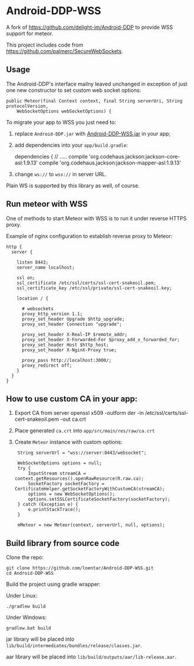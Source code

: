 # Android-DDP-WSS
A fork of https://github.com/delight-im/Android-DDP to provide WSS support for meteor.

This project includes code from https://github.com/palmerc/SecureWebSockets.

## Usage

The Android-DDP's interface mailny leaved unchanged in exception of just one new constructor to set custom web socket options:

  	public Meteor(final Context context, final String serverUri, String protocolVersion, 
  	    WebSocketOptions webSocketOptions) {


To migrate your app to WSS you just need to:

  1. replace `Android-DDP.jar` with [Android-DDP-WSS.jar](https://github.com/loentar/Android-DDP-WSS/releases/download/v1.0.0/Android-DDP-WSS.jar) in your app;
  
  3. add dependencies into your `app/build.gradle`:

        dependencies {
            // .....
            compile 'org.codehaus.jackson:jackson-core-asl:1.9.13'
            compile 'org.codehaus.jackson:jackson-mapper-asl:1.9.13'

  3. change `ws://` to `wss://` in server URL.
  
  
Plain WS is supported by this library as well, of course.

## Run meteor with WSS

One of methods to start Meteor with WSS is to run it under reverse HTTPS proxy.

Example of nginx configuration to establish reverse proxy to Meteor:


    http {
      server {
      
        listen 8443;
        server_name localhost;
        
        ssl on;
        ssl_certificate /etc/ssl/certs/ssl-cert-snakeoil.pem;
        ssl_certificate_key /etc/ssl/private/ssl-cert-snakeoil.key;
        
        location / {
        
          # websockets
          proxy_http_version 1.1;
          proxy_set_header Upgrade $http_upgrade;
          proxy_set_header Connection "upgrade";
          
          proxy_set_header X-Real-IP $remote_addr;
          proxy_set_header X-Forwarded-For $proxy_add_x_forwarded_for;
          proxy_set_header Host $http_host;
          proxy_set_header X-NginX-Proxy true;
          
          proxy_pass http://localhost:3000/;
          proxy_redirect off;
        }
      }
    }


## How to use custom CA in your app:

1. Export CA from server
    openssl x509 -outform der -in /etc/ssl/certs/ssl-cert-snakeoil.pem -out ca.crt

2. Place generated `ca.crt` into `app/src/main/res/raw/ca.crt`

3. Create `Meteor` instance with custom options:

        String serverUrl = "wss://server:8443/websocket";
        
        WebSocketOptions options = null;
        try {
            InputStream streamCA = context.getResources().openRawResource(R.raw.ca);
            SocketFactory socketFactory = CertificateHelper.getSocketFactoryWithCustomCA(streamCA);
            options = new WebSocketOptions();
            options.setSSLCertificateSocketFactory(socketFactory);
        } catch (Exception e) {
            e.printStackTrace();
        }

        mMeteor = new Meteor(context, serverUrl, null, options);

## Build library from source code

Clone the repo:

    git clone https://github.com/loentar/Android-DDP-WSS.git
    cd Android-DDP-WSS

Build the project using gradle wrapper:

Under Linux:

    ./gradlew build

Under Windows:

    gradlew.bat build


jar library will be placed into `lib/build/intermediates/bundles/release/classes.jar`.

aar library will be placed into `lib/build/outputs/aar/lib-release.aar`.
